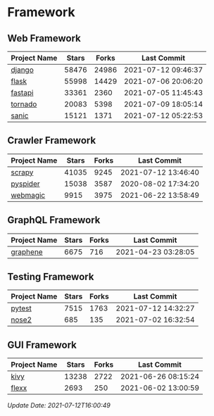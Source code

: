 # Framework

## Web Framework
| Project Name | Stars | Forks | Last Commit |
| ------------ | ----- | ----- | ----------- |
| [django](https://github.com/django/django) | 58476 | 24986 | 2021-07-12 09:46:37 |
| [flask](https://github.com/pallets/flask) | 55998 | 14429 | 2021-07-06 20:06:20 |
| [fastapi](https://github.com/tiangolo/fastapi) | 33361 | 2360 | 2021-07-05 11:45:43 |
| [tornado](https://github.com/tornadoweb/tornado) | 20083 | 5398 | 2021-07-09 18:05:14 |
| [sanic](https://github.com/sanic-org/sanic) | 15121 | 1371 | 2021-07-12 05:22:53 |

## Crawler Framework
| Project Name | Stars | Forks | Last Commit |
| ------------ | ----- | ----- | ----------- |
| [scrapy](https://github.com/scrapy/scrapy) | 41035 | 9245 | 2021-07-12 13:46:40 |
| [pyspider](https://github.com/binux/pyspider) | 15038 | 3587 | 2020-08-02 17:34:20 |
| [webmagic](https://github.com/code4craft/webmagic) | 9915 | 3975 | 2021-06-22 13:58:49 |

## GraphQL Framework
| Project Name | Stars | Forks | Last Commit |
| ------------ | ----- | ----- | ----------- |
| [graphene](https://github.com/graphql-python/graphene) | 6675 | 716 | 2021-04-23 03:28:05 |

## Testing Framework
| Project Name | Stars | Forks | Last Commit |
| ------------ | ----- | ----- | ----------- |
| [pytest](https://github.com/pytest-dev/pytest) | 7515 | 1763 | 2021-07-12 14:32:27 |
| [nose2](https://github.com/nose-devs/nose2) | 685 | 135 | 2021-07-02 16:32:54 |

## GUI Framework
| Project Name | Stars | Forks | Last Commit |
| ------------ | ----- | ----- | ----------- |
| [kivy](https://github.com/kivy/kivy) | 13238 | 2722 | 2021-06-26 08:15:24 |
| [flexx](https://github.com/flexxui/flexx) | 2693 | 250 | 2021-06-02 13:00:59 |

*Update Date: 2021-07-12T16:00:49*